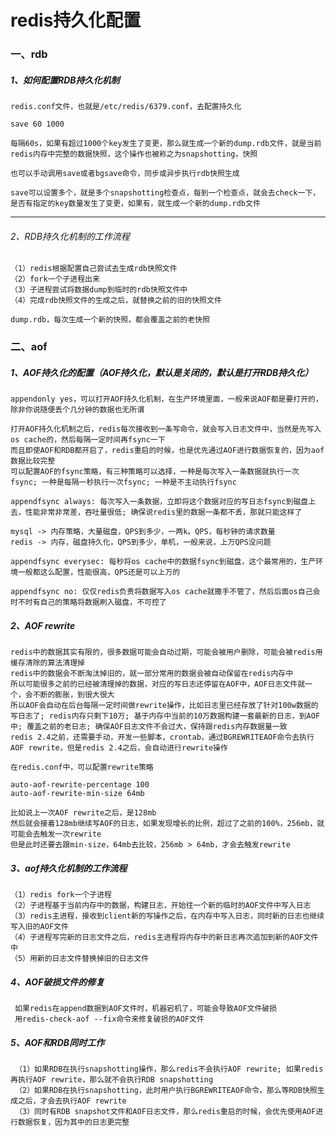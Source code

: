 # redis持久化配置

### 一、rdb
##### 1、如何配置RDB持久化机制
    redis.conf文件，也就是/etc/redis/6379.conf，去配置持久化

    save 60 1000

    每隔60s，如果有超过1000个key发生了变更，那么就生成一个新的dump.rdb文件，就是当前redis内存中完整的数据快照，这个操作也被称之为snapshotting，快照

    也可以手动调用save或者bgsave命令，同步或异步执行rdb快照生成

    save可以设置多个，就是多个snapshotting检查点，每到一个检查点，就会去check一下，是否有指定的key数量发生了变更，如果有，就生成一个新的dump.rdb文件

------------------------------------------------------------------------

###### 2、RDB持久化机制的工作流程

    （1）redis根据配置自己尝试去生成rdb快照文件
    （2）fork一个子进程出来
    （3）子进程尝试将数据dump到临时的rdb快照文件中
    （4）完成rdb快照文件的生成之后，就替换之前的旧的快照文件

    dump.rdb，每次生成一个新的快照，都会覆盖之前的老快照


### 二、aof
##### 1、AOF持久化的配置（AOF持久化，默认是关闭的，默认是打开RDB持久化）

    appendonly yes，可以打开AOF持久化机制，在生产环境里面，一般来说AOF都是要打开的，除非你说随便丢个几分钟的数据也无所谓

    打开AOF持久化机制之后，redis每次接收到一条写命令，就会写入日志文件中，当然是先写入os cache的，然后每隔一定时间再fsync一下
    而且即使AOF和RDB都开启了，redis重启的时候，也是优先通过AOF进行数据恢复的，因为aof数据比较完整
    可以配置AOF的fsync策略，有三种策略可以选择，一种是每次写入一条数据就执行一次fsync; 一种是每隔一秒执行一次fsync; 一种是不主动执行fsync

    appendfsync always: 每次写入一条数据，立即将这个数据对应的写日志fsync到磁盘上去，性能非常非常差，吞吐量很低; 确保说redis里的数据一条都不丢，那就只能这样了

    mysql -> 内存策略，大量磁盘，QPS到多少，一两k。QPS，每秒钟的请求数量
    redis -> 内存，磁盘持久化，QPS到多少，单机，一般来说，上万QPS没问题

    appendfsync everysec: 每秒将os cache中的数据fsync到磁盘，这个最常用的，生产环境一般都这么配置，性能很高，QPS还是可以上万的

    appendfsync no: 仅仅redis负责将数据写入os cache就撒手不管了，然后后面os自己会时不时有自己的策略将数据刷入磁盘，不可控了
    
##### 2、AOF rewrite

    redis中的数据其实有限的，很多数据可能会自动过期，可能会被用户删除，可能会被redis用缓存清除的算法清理掉
    redis中的数据会不断淘汰掉旧的，就一部分常用的数据会被自动保留在redis内存中
    所以可能很多之前的已经被清理掉的数据，对应的写日志还停留在AOF中，AOF日志文件就一个，会不断的膨胀，到很大很大
    所以AOF会自动在后台每隔一定时间做rewrite操作，比如日志里已经存放了针对100w数据的写日志了; redis内存只剩下10万; 基于内存中当前的10万数据构建一套最新的日志，到AOF中; 覆盖之前的老日志; 确保AOF日志文件不会过大，保持跟redis内存数据量一致
    redis 2.4之前，还需要手动，开发一些脚本，crontab，通过BGREWRITEAOF命令去执行AOF rewrite，但是redis 2.4之后，会自动进行rewrite操作

    在redis.conf中，可以配置rewrite策略

    auto-aof-rewrite-percentage 100
    auto-aof-rewrite-min-size 64mb

    比如说上一次AOF rewrite之后，是128mb
    然后就会接着128mb继续写AOF的日志，如果发现增长的比例，超过了之前的100%，256mb，就可能会去触发一次rewrite
    但是此时还要去跟min-size，64mb去比较，256mb > 64mb，才会去触发rewrite
    
##### 3、aof持久化机制的工作流程
    （1）redis fork一个子进程
    （2）子进程基于当前内存中的数据，构建日志，开始往一个新的临时的AOF文件中写入日志
    （3）redis主进程，接收到client新的写操作之后，在内存中写入日志，同时新的日志也继续写入旧的AOF文件
    （4）子进程写完新的日志文件之后，redis主进程将内存中的新日志再次追加到新的AOF文件中
    （5）用新的日志文件替换掉旧的日志文件
    
##### 4、AOF破损文件的修复
     如果redis在append数据到AOF文件时，机器宕机了，可能会导致AOF文件破损
     用redis-check-aof --fix命令来修复破损的AOF文件
     
##### 5、AOF和RDB同时工作
     （1）如果RDB在执行snapshotting操作，那么redis不会执行AOF rewrite; 如果redis再执行AOF rewrite，那么就不会执行RDB snapshotting
     （2）如果RDB在执行snapshotting，此时用户执行BGREWRITEAOF命令，那么等RDB快照生成之后，才会去执行AOF rewrite
     （3）同时有RDB snapshot文件和AOF日志文件，那么redis重启的时候，会优先使用AOF进行数据恢复，因为其中的日志更完整